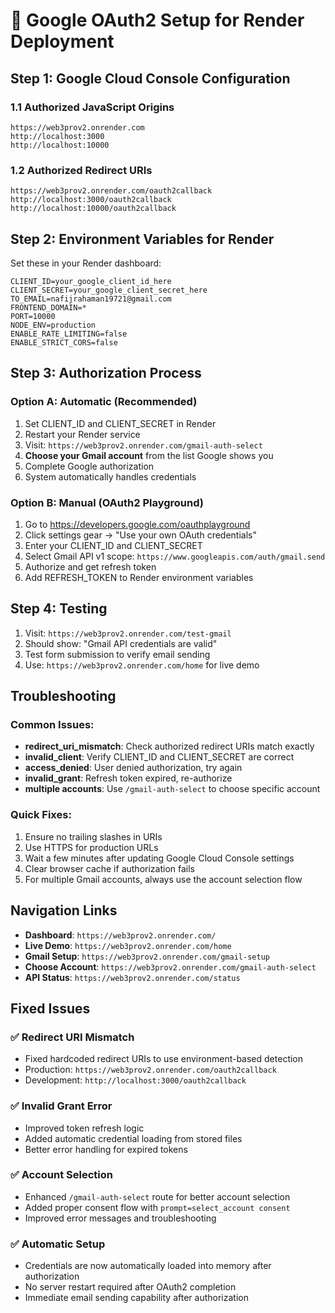 # 🔑 Google OAuth2 Setup for Render Deployment

## Step 1: Google Cloud Console Configuration

### 1.1 Authorized JavaScript Origins
```
https://web3prov2.onrender.com
http://localhost:3000
http://localhost:10000
```

### 1.2 Authorized Redirect URIs
```
https://web3prov2.onrender.com/oauth2callback
http://localhost:3000/oauth2callback
http://localhost:10000/oauth2callback
```

## Step 2: Environment Variables for Render

Set these in your Render dashboard:

```env
CLIENT_ID=your_google_client_id_here
CLIENT_SECRET=your_google_client_secret_here
TO_EMAIL=nafijrahaman19721@gmail.com
FRONTEND_DOMAIN=*
PORT=10000
NODE_ENV=production
ENABLE_RATE_LIMITING=false
ENABLE_STRICT_CORS=false
```

## Step 3: Authorization Process

### Option A: Automatic (Recommended)
1. Set CLIENT_ID and CLIENT_SECRET in Render
2. Restart your Render service
3. Visit: `https://web3prov2.onrender.com/gmail-auth-select`
4. **Choose your Gmail account** from the list Google shows you
5. Complete Google authorization
6. System automatically handles credentials

### Option B: Manual (OAuth2 Playground)
1. Go to https://developers.google.com/oauthplayground
2. Click settings gear → "Use your own OAuth credentials"
3. Enter your CLIENT_ID and CLIENT_SECRET
4. Select Gmail API v1 scope: `https://www.googleapis.com/auth/gmail.send`
5. Authorize and get refresh token
6. Add REFRESH_TOKEN to Render environment variables

## Step 4: Testing

1. Visit: `https://web3prov2.onrender.com/test-gmail`
2. Should show: "Gmail API credentials are valid"
3. Test form submission to verify email sending
4. Use: `https://web3prov2.onrender.com/home` for live demo

## Troubleshooting

### Common Issues:
- **redirect_uri_mismatch**: Check authorized redirect URIs match exactly
- **invalid_client**: Verify CLIENT_ID and CLIENT_SECRET are correct
- **access_denied**: User denied authorization, try again
- **invalid_grant**: Refresh token expired, re-authorize
- **multiple accounts**: Use `/gmail-auth-select` to choose specific account

### Quick Fixes:
1. Ensure no trailing slashes in URIs
2. Use HTTPS for production URLs
3. Wait a few minutes after updating Google Cloud Console settings
4. Clear browser cache if authorization fails
5. For multiple Gmail accounts, always use the account selection flow

## Navigation Links

- **Dashboard**: `https://web3prov2.onrender.com/`
- **Live Demo**: `https://web3prov2.onrender.com/home`
- **Gmail Setup**: `https://web3prov2.onrender.com/gmail-setup`
- **Choose Account**: `https://web3prov2.onrender.com/gmail-auth-select`
- **API Status**: `https://web3prov2.onrender.com/status`

## Fixed Issues

### ✅ Redirect URI Mismatch
- Fixed hardcoded redirect URIs to use environment-based detection
- Production: `https://web3prov2.onrender.com/oauth2callback`
- Development: `http://localhost:3000/oauth2callback`

### ✅ Invalid Grant Error
- Improved token refresh logic
- Added automatic credential loading from stored files
- Better error handling for expired tokens

### ✅ Account Selection
- Enhanced `/gmail-auth-select` route for better account selection
- Added proper consent flow with `prompt=select_account consent`
- Improved error messages and troubleshooting

### ✅ Automatic Setup
- Credentials are now automatically loaded into memory after authorization
- No server restart required after OAuth2 completion
- Immediate email sending capability after authorization